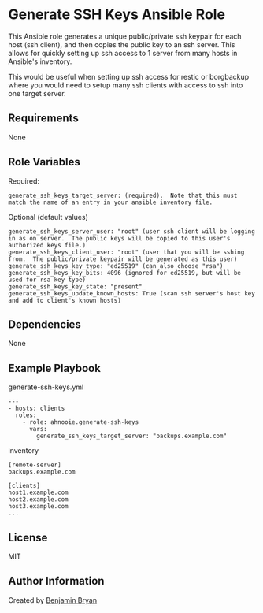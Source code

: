 Generate SSH Keys Ansible Role
=========

This Ansible role generates a unique public/private ssh keypair for each host (ssh client), and then copies the public key to an ssh server.  This allows for quickly setting up ssh access to 1 server from many hosts in Ansible's inventory.

This would be useful when setting up ssh access for restic or borgbackup where you would need to setup many ssh clients with access to ssh into one target server.

Requirements
------------

None

Role Variables
--------------

Required:
```
generate_ssh_keys_target_server: (required).  Note that this must match the name of an entry in your ansible inventory file.
```

Optional (default values)
```
generate_ssh_keys_server_user: "root" (user ssh client will be logging in as on server.  The public keys will be copied to this user's authorized keys file.)
generate_ssh_keys_client_user: "root" (user that you will be sshing from.  The public/private keypair will be generated as this user)
generate_ssh_keys_key_type: "ed25519" (can also choose "rsa")
generate_ssh_keys_key_bits: 4096 (ignored for ed25519, but will be used for rsa key type)
generate_ssh_keys_key_state: "present"
generate_ssh_keys_update_known_hosts: True (scan ssh server's host key and add to client's known hosts)
```


Dependencies
------------

None

Example Playbook
----------------

generate-ssh-keys.yml
```
---
- hosts: clients
  roles:
    - role: ahnooie.generate-ssh-keys
      vars:
        generate_ssh_keys_target_server: "backups.example.com"
```
inventory
```
[remote-server]
backups.example.com

[clients]
host1.example.com
host2.example.com
host3.example.com
...
```

License
-------

MIT

Author Information
------------------

Created by [Benjamin Bryan](https://b3n.org)
